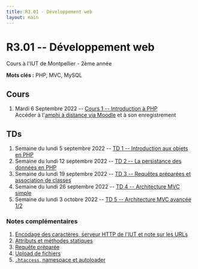 ```yaml
---
title: R3.01 - Développement web
layout: main
---
```


# R3.01 -- Développement web
Cours à l'IUT de Montpellier - 2ème année

**Mots clés :** PHP, MVC, MySQL

## Cours

1. Mardi 6 Septembre 2022 -- [Cours 1 -- Introduction à PHP](classes/class1.html)  
   Accéder à l'[amphi à distance via Moodle](https://moodle.umontpellier.fr/mod/bigbluebuttonbn/view.php?id=590930)
   et à son enregistrement

## TDs

1. Semaine du lundi 5 septembre 2022 -- [TD 1 -- Introduction aux objets en PHP](tutorials/tutorial1.html)
1. Semaine du lundi 12 septembre 2022 -- [TD 2 -- La persistance des données en PHP](tutorials/tutorial2.html)
1. Semaine du lundi 19 septembre 2022 -- [TD 3 -- Requêtes préparées et association de classes](tutorials/tutorial3.html)
1. Semaine du lundi 26 septembre 2022 --  [TD 4 -- Architecture MVC simple](tutorials/tutorial4.html)
1. Semaine du lundi 3 octobre 2022 -- [TD 5 -- Architecture MVC avancée 1/2](tutorials/tutorial5.html)

<!-- 
1. Semaine du lundi 10 octobre 2022 --  [TD 6 -- Architecture MVC avancée 2/2](tutorials/tutorial6.html)
1. Semaine du lundi 17 octobre 2022 --  Parcours A: Séance SAÉ S3.A.01, autres parcours (B & D): Séance projet
1. Semaine du lundi 24 octobre 2022 --   [TD 7 -- Cookies & Sessions](tutorials/tutorial7.html) puis SAÉ ou projet
1. Semaine du lundi 7 novembre 2022 -- [TD 8 -- Authentification & Validation par email](tutorials/tutorial8.html)
1. Semaine du lundi 14 novembre 2022 -- SAÉ ou Projet
1. Semaine du lundi 21 novembre 2022
1. Semaine du lundi 28 novembre 2022
1. Semaine du lundi 5 décembre 2022
1. Semaine du lundi 12 décembre 2022
1. Semaine du lundi 2 janvier 2023 -- Évaluation SAÉ ou Projet
1. Semaine du lundi 9 janvier 2023 -- Examen -->

### Notes complémentaires

1. [Encodage des caractères, serveur HTTP de l'IUT et note sur les URLs]({{site.baseurl}}/assets/tut1-complement.html)
2. [Attributs et méthodes statiques]({{site.baseurl}}/assets/tut2-complement.html)
3. [Requête préparée]({{site.baseurl}}/assets/tut3-complement.html)
4. [Upload de fichiers]({{site.baseurl}}/assets/tut4-complement.html)
5. [`.htaccess`, namespace et autoloader]({{site.baseurl}}/assets/tut5-complement.html)

<!-- 
5. [Cookies & sessions]({{site.baseurl}}/assets/tut7-complement.html)
1. [Syntaxe simple & avancée de PHP 8.1]({{site.baseurl}}/assets/complement1-PHPSyntax.html)


## Instructions du projet

[Instructions du projet](projet.html) -->
